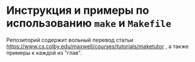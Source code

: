 # Инструкция и примеры по использованию `make` и `Makefile`

Репозиторий содержит вольный перевод статьи <https://www.cs.colby.edu/maxwell/courses/tutorials/maketutor> , а также примеры к каждой из "глав".

